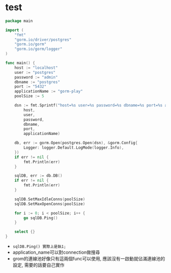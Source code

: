 # test

```go
package main

import (
	"fmt"
	"gorm.io/driver/postgres"
	"gorm.io/gorm"
	"gorm.io/gorm/logger"
)

func main() {
	host := "localhost"
	user := "postgres"
	password := "admin"
	dbname := "postgres"
	port := "5432"
	applicationName := "gorm-play"
	poolSize := 5

	dsn := fmt.Sprintf("host=%s user=%s password=%s dbname=%s port=%s application_name=%s",
		host,
		user,
		password,
		dbname,
		port,
		applicationName)

	db, err := gorm.Open(postgres.Open(dsn), &gorm.Config{
		Logger: logger.Default.LogMode(logger.Info),
	})
	if err != nil {
		fmt.Println(err)
	}

	sqlDB, err := db.DB()
	if err != nil {
		fmt.Println(err)
	}

	sqlDB.SetMaxIdleConns(poolSize)
	sqlDB.SetMaxOpenConns(poolSize)

	for i := 0; i < poolSize; i++ {
		go sqlDB.Ping()
	}

	select {}
}

```

* `sqlDB.Ping() 實際上是執1;`
* application\_name可以對connection做搜尋
* grom的連線池好像只有這兩個func可以使用, 應該沒有一啟動就佔滿連線池的設定, 需要的話要自己實作
